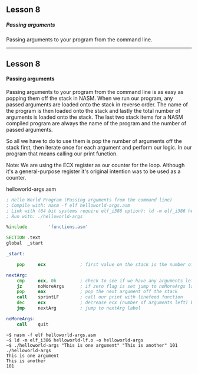 ## Lesson 8

##### Passing arguments

Passing arguments to your program from the command line.

---

## Lesson 8

#### Passing arguments


Passing arguments to your program from the command line is as easy as popping them off the stack in NASM. When we run our program, any passed arguments are loaded onto the stack in reverse order.  The name of the program is then loaded onto the stack and lastly the total number of arguments is loaded onto the stack. The last two stack items for a NASM compiled program are always the name of the program and the number of passed arguments.

So all we have to do to use them is pop the number of arguments off the stack first, then iterate once for each argument and perform our logic. In our program that means calling our print function.

Note:
We are using the ECX register as our counter for the loop. Although it's a general-purpose register it's original intention was to be used as a counter.

helloworld-args.asm
```asm
; Hello World Program (Passing arguments from the command line)
; Compile with: nasm -f elf helloworld-args.asm
; Link with (64 bit systems require elf_i386 option): ld -m elf_i386 helloworld-args.o -o helloworld-args
; Run with: ./helloworld-args

%include        'functions.asm'

SECTION .text
global  _start

_start:

    pop     ecx             ; first value on the stack is the number of arguments

nextArg:
    cmp     ecx, 0h         ; check to see if we have any arguments left
    jz      noMoreArgs      ; if zero flag is set jump to noMoreArgs label (jumping over the end of the loop)
    pop     eax             ; pop the next argument off the stack
    call    sprintLF        ; call our print with linefeed function
    dec     ecx             ; decrease ecx (number of arguments left) by 1
    jmp     nextArg         ; jump to nextArg label

noMoreArgs:
    call    quit
```

```
~$ nasm -f elf helloworld-args.asm
~$ ld -m elf_i386 helloworld-lf.o -o helloworld-args
~$ ./helloworld-args "This is one argument" "This is another" 101
./helloworld-args
This is one argument
This is another
101
```
